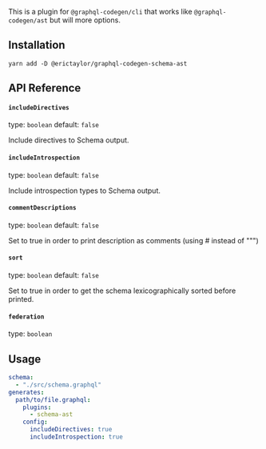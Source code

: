 This is a plugin for `@graphql-codegen/cli` that works like `@graphql-codegen/ast` but will more options.

## Installation

```
yarn add -D @erictaylor/graphql-codegen-schema-ast
```

## API Reference

#### `includeDirectives`

type: `boolean` default: `false`

Include directives to Schema output.

#### `includeIntrospection`

type: `boolean` default: `false`

Include introspection types to Schema output.

#### `commentDescriptions`

type: `boolean` default: `false`

Set to true in order to print description as comments (using # instead of """)

#### `sort`

type: `boolean` default: `false`

Set to true in order to get the schema lexicographically sorted before printed.

#### `federation`

type: `boolean`

## Usage

```yml
schema:
  - "./src/schema.graphql"
generates:
  path/to/file.graphql:
    plugins:
      - schema-ast
    config:
      includeDirectives: true
      includeIntrospection: true
```
